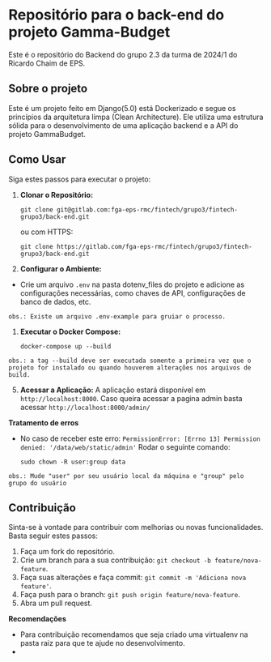 # Repositório para o back-end do projeto Gamma-Budget

Este é o repositório do Backend do grupo 2.3 da turma de 2024/1 do Ricardo Chaim de EPS.

## Sobre o projeto

Este é um projeto feito em Django(5.0) está Dockerizado e segue os princípios da arquitetura limpa (Clean Architecture). Ele utiliza uma estrutura sólida para o desenvolvimento de uma aplicação backend e a API do projeto GammaBudget.

## Como Usar

Siga estes passos para executar o projeto:

1.  **Clonar o Repositório:**

        git clone git@gitlab.com:fga-eps-rmc/fintech/grupo3/fintech-grupo3/back-end.git

    ou com HTTPS:

        git clone https://gitlab.com/fga-eps-rmc/fintech/grupo3/fintech-grupo3/back-end.git

2.  **Configurar o Ambiente:**

-   Crie um arquivo `.env` na pasta dotenv_files do projeto e adicione as configurações necessárias, como chaves de API, configurações de banco de dados, etc.

`obs.: Existe um arquivo .env-example para gruiar o processo.`

1.  **Executar o Docker Compose:**

        docker-compose up --build

`obs.: a tag --build deve ser executada somente a primeira vez que o projeto for instalado ou quando houverem alterações nos arquivos de build.`

5. **Acessar a Aplicação:**
   A aplicação estará disponível em `http://localhost:8000`.
   Caso queira acessar a pagina admin basta acessar `http://localhost:8000/admin/`

**Tratamento de erros**

-   No caso de receber este erro: `PermissionError: [Errno 13] Permission denied: '/data/web/static/admin'`
    Rodar o seguinte comando:

        sudo chown -R user:group data

`obs.: Mude "user" por seu usuário local da máquina e "group" pelo grupo do usuário`

## Contribuição

Sinta-se à vontade para contribuir com melhorias ou novas funcionalidades. Basta seguir estes passos:

1. Faça um fork do repositório.
2. Crie um branch para a sua contribuição: `git checkout -b feature/nova-feature`.
3. Faça suas alterações e faça commit: `git commit -m 'Adiciona nova feature'`.
4. Faça push para o branch: `git push origin feature/nova-feature`.
5. Abra um pull request.

**Recomendações**

-   Para contribuição recomendamos que seja criado uma virtualenv na pasta raiz para que te ajude no desenvolvimento.
-
